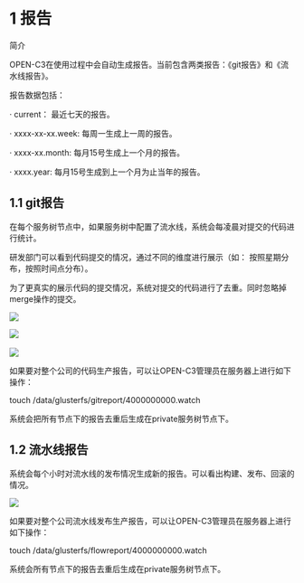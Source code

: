 # 1 报告

简介

OPEN-C3在使用过程中会自动生成报告。当前包含两类报告：《git报告》和《流水线报告》。

报告数据包括：

· current： 最近七天的报告。

· xxxx-xx-xx.week: 每周一生成上一周的报告。

· xxxx-xx.month: 每月15号生成上一个月的报告。

· xxxx.year: 每月15号生成到上一个月为止当年的报告。

## 1.1 git报告

在每个服务树节点中，如果服务树中配置了流水线，系统会每凌晨对提交的代码进行统计。

研发部门可以看到代码提交的情况，通过不同的维度进行展示（如： 按照星期分布，按照时间点分布）。

为了更真实的展示代码的提交情况，系统对提交的代码进行了去重。同时忽略掉merge操作的提交。

![](/attachments/20250706234158_wps97.jpg)

![](/attachments/20250706234158_wps98.jpg) 

![](/attachments/20250706234158_wps99.jpg)

如果要对整个公司的代码生产报告，可以让OPEN-C3管理员在服务器上进行如下操作：

touch /data/glusterfs/gitreport/4000000000.watch

系统会把所有节点下的报告去重后生成在private服务树节点下。

## 1.2 流水线报告

系统会每个小时对流水线的发布情况生成新的报告。可以看出构建、发布、回滚的情况。

![](/attachments/20250706234158_wps100.jpg)

如果要对整个公司流水线发布生产报告，可以让OPEN-C3管理员在服务器上进行如下操作：

touch /data/glusterfs/flowreport/4000000000.watch

系统会所有节点下的报告去重后生成在private服务树节点下。